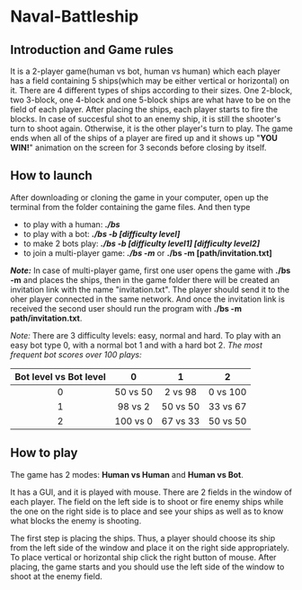 # Naval-Battleship

## Introduction and Game rules
It is a 2-player game(human vs bot, human vs human) which each player has a field containing 5 ships(which may be 
either vertical or horizontal) on it. There are 4 different types of ships according to their sizes. One 2-block, 
two 3-block, one 4-block and one 5-block ships are what have to be on the field of each player. After placing the 
ships, each player starts to fire the blocks. In case of succesful shot to an enemy ship, it is still the shooter's 
turn to shoot again. Otherwise, it is the other player's turn to play. The game ends when all of the ships of a 
player are fired up and it shows up "**YOU WIN!**" animation on the screen for 3 seconds before closing by itself.

## How to launch
After downloading or cloning the game in your computer, open up the terminal from the folder containing the game files.
And then type
- to play with a human:         **_./bs_**
- to play with a bot:           **_./bs -b [difficulty level]_**
- to make 2 bots play:          **_./bs -b [difficulty level1] [difficulty level2]_**
- to join a multi-player game:  **_./bs -m_** or **./bs -m [path/invitation.txt]**

**_Note:_** In case of multi-player game, first one user opens the game with **./bs -m** and places the ships, then in the game folder there will be created an invitation link with the name "invitation.txt". The player should send it to the oher player connected in the same network. And once the invitation link is received the second user should run the program with **./bs -m path/invitation.txt**.

_Note:_ There are 3 difficulty levels: easy, normal and hard. To play with an easy bot type
0, with a normal bot 1 and with a hard bot 2.
_The most frequent bot scores over 100 plays:_

|Bot level vs Bot level|     0    |     1    |     2    |
|:--------------------:|:--------:|:--------:|:--------:|
|          0           | 50 vs 50 | 2 vs 98  | 0 vs 100 |       
|          1           | 98 vs 2  | 50 vs 50 | 33 vs 67 |
|          2           | 100 vs 0 | 67 vs 33 | 50 vs 50 |

## How to play
The game has 2 modes: **Human vs Human** and **Human vs Bot**.

It has a GUI, and it is played with mouse. There are 2 fields in the window of each player.
The field on the left side is to shoot or fire enemy ships while the one on the right side is to place and see your ships 
as well as to know what blocks the enemy is shooting.

The first step is placing the ships. Thus, a player should choose its ship from the left side of the window
and place it on the right side appropriately. To place vertical or horizontal ship click the right button of mouse.
After placing, the game starts and you should use the left side of the window to shoot at the enemy field.